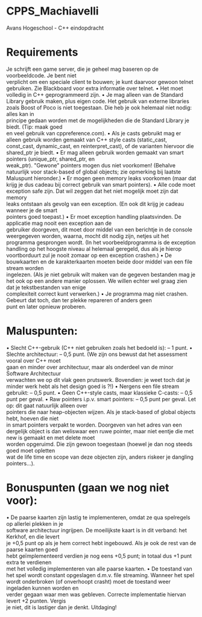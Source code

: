 # CPPS_Machiavelli
Avans Hogeschool - C++ eindopdracht

# Requirements
Je	schrijft	een	game	server,	die	je	geheel	mag	baseren	op	de	voorbeeldcode.	Je	bent	niet	
verplicht	om	een	speciale	client	te	bouwen;	je	kunt	daarvoor	gewoon	telnet	gebruiken.	Zie	
Blackboard voor	extra	informatie	over	telnet.
• Het	moet volledig in	C++ geprogrammeerd	zijn.
• Je	mag	alleen van	de	Standard	Library gebruik	maken,	plus	eigen	code.	Het	gebruik	van	externe	
libraries	zoals	Boost	of	Poco	is niet	toegestaan.	Die	heb	je	ook	helemaal	niet	nodig:	alles	kan	in	
principe	gedaan	worden	met	de	mogelijkheden	die	de	Standard	Library	je	biedt.	(Tip:	maak	goed	
en	veel	gebruik	van	cppreference.com).
• Als	je	casts	gebruikt	mag	er alleen gebruik	worden	gemaakt	van	C++	style	casts (static_cast,	
const_cast, dynamic_cast,	en	reinterpret_cast),	of	de	varianten	hiervoor	die	shared_ptr	je	biedt.
• Er	mag	alleen gebruik	worden	gemaakt	van	smart	pointers (unique_ptr,	shared_ptr,	en	
weak_ptr).	"Gewone"	pointers	mogen	dus	niet	voorkomen!	(Behalve	natuurlijk	voor	stack-based	
of	global	objects;	zie	opmerking	bij	laatste	Maluspunt	hieronder.)
• Er	mogen	geen	memory	leaks	voorkomen	(maar	dat	krijg	je	dus	cadeau bij	correct	gebruik	van	
smart	pointers).
• Alle	code	moet	exception	safe zijn.	Dat	wil	zeggen	dat	het	niet	mogelijk	moet	zijn	dat	memory	
leaks	ontstaan	als	gevolg	van	een	exception. (En	ook	dit	krijg	je	cadeau	wanneer	je	de	smart	
pointers	goed	toepast.)
• Er	moet	exception	handling plaatsvinden.	De	applicatie	mag	nooit een	exception	aan	de	
gebruiker	doorgeven,	dit	moet	door	middel	van	een	berichtje	in	de	console	weergegeven	
worden,	waarna,	mocht	dit	nodig	zijn,	netjes	uit	het	programma	gesprongen	wordt. (In	het	
voorbeeldprogramma	is	de	exception	handling	op	het	hoogste	niveau	al	helemaal	geregeld,	dus	
als	je	hierop	voortborduurt	zul	je	nooit	zomaar	op	een	exception	crashen.)
• De	bouwkaarten	en	de	karakterkaarten	moeten	beide door	middel	van	een	file	stream worden	
ingelezen. (Als	je	niet	gebruik	wilt	maken	van	de	gegeven bestanden	mag	je	het	ook	op	een	
andere	manier	oplossen.	We	willen	echter	wel	graag	zien	dat	je	tekstbestanden	van	enige	
complexiteit	correct	kunt	verwerken.)
• Je	programma	mag	niet	crashen.	Gebeurt	dat	toch,	dan	ter	plekke	repareren	of	anders	geen	
punt	en	later	opnieuw	proberen.

# Maluspunten:
• Slecht	C++-gebruik	(C++	niet	gebruiken	zoals	het	bedoeld	is):	– 1 punt.
• Slechte	architectuur:	– 0,5 punt.	(We	zijn	ons	bewust	dat	het	assessment	vooral	over	C++ moet	
gaan	en	minder	over	architectuur,	maar	als	onderdeel	van	de	minor	Software	Architectuur	
verwachten	we	op	dit	vlak	geen	prutswerk.	Bovendien:	je	weet	toch	dat	je	minder werk	hebt	als	
het	design	goed	is	?!)
• Nergens	een	file	stream	gebruikt:	– 0,5	punt.
• Geen	C++-style	casts,	maar	klassieke	C-casts:	– 0,5	punt	per	geval.
• Raw	pointers	i.p.v.	smart	pointers:	– 0,5	punt	per	geval. Let	op:	dit	gaat	natuurlijk	alleen	over	
pointers	die	naar	heap-objecten	wijzen.	Als	je	stack-based	of	global	objects	hebt,	hoeven die	niet	
in	smart	pointers	verpakt	te	worden.	Doorgeven	van	het	adres	van	een	dergelijk	object	is	dan	
weliswaar	een	ruwe	pointer,	maar	niet	eentje	die	met	new	is	gemaakt	en	met	delete	moet	
worden	opgeruimd. Die	zijn	gewoon	toegestaan	(hoewel	je	dan	nog	steeds	goed	moet	opletten	
wat	de	life	time	en	scope	van	deze	objecten	zijn,	anders	riskeer	je	dangling	pointers…).

# Bonuspunten (gaan we nog niet voor):
• De	paarse	kaarten zijn	lastig	te	implementeren,	omdat	ze	qua	spelregels	op	allerlei	plekken	in	je	
software	architectuur	ingrijpen.	De	moeilijkste	kaart	is	in	dit	verband:	het	Kerkhof,	en	die	levert	
je	+0,5	punt	op als		je	hem	correct	hebt	ingebouwd.	Als	je	ook	de	rest	van	de	paarse	kaarten	goed	
hebt	geïmplementeerd	verdien	je	nog	eens	+0,5	punt;	in	totaal	dus	+1	punt	extra	te	verdienen	
met	het	volledig	implementeren	van	alle	paarse	kaarten.
• De	toestand	van	het	spel	wordt	constant	opgeslagen d.m.v. file	streaming.	Wanneer het	spel	
wordt	onderbroken	(of onverhoopt	crasht)	moet	de	toestand	weer	ingeladen	kunnen	worden	en	
verder	gegaan	waar	men	was	gebleven. Correcte	implementatie hiervan levert	+2 punten. Vergis	
je	niet,	dit	is	lastiger	dan	je	denkt.	Uitdaging!
